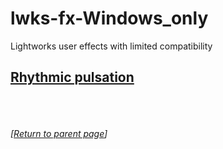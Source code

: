 # lwks-fx-Windows_only
Lightworks user effects with limited compatibility

## [Rhythmic pulsation](Rhythmic_pulsation/README.md)





[]() 
[]() 
[]() 
[]()  
[]() 
[]() 
[]()  
[]() 
[]() 
[]() 
[]()  
[]() 
*[[Return to parent page](../README.md)]*
